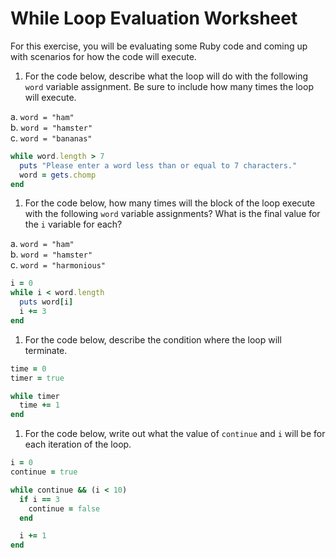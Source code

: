 # While Loop Evaluation Worksheet
For this exercise, you will be evaluating some Ruby code and coming up with scenarios for how the code will execute.

1. For the code below, describe what the loop will do with the following `word` variable assignment. Be sure to include how many times the loop will execute.

  a. `word = "ham"`  
  b. `word = "hamster"`  
  c. `word = "bananas"`  

  ```ruby
  while word.length > 7
    puts "Please enter a word less than or equal to 7 characters."
    word = gets.chomp
  end
  ```

1. For the code below, how many times will the block of the loop execute with the following `word` variable assignments? What is the final value for the `i` variable for each?

  a. `word = "ham"`  
  b. `word = "hamster"`  
  c. `word = "harmonious"`  

  ```ruby
  i = 0
  while i < word.length
    puts word[i]
    i += 3
  end
  ```

1. For the code below, describe the condition where the loop will terminate.
  ```ruby
  time = 0
  timer = true

  while timer
    time += 1
  end
  ```

1. For the code below, write out what the value of `continue` and `i` will be for each iteration of the loop.
  ```ruby
  i = 0
  continue = true

  while continue && (i < 10)
    if i == 3
      continue = false
    end

    i += 1
  end
  ```
